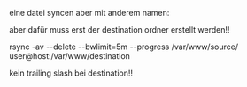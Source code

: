 eine datei syncen aber mit anderem namen:

aber dafür muss erst der destination ordner erstellt werden!!

rsync -av --delete --bwlimit=5m --progress /var/www/source/ user@host:/var/www/destination

kein trailing slash bei destination!!
